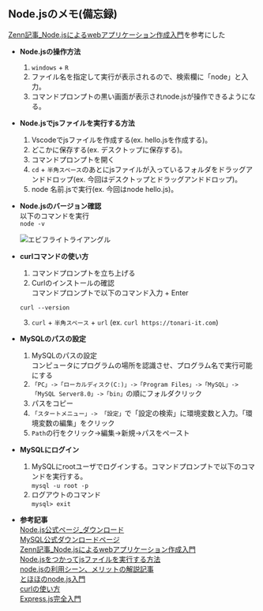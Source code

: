 ## Node.jsのメモ(備忘録)
[Zenn記事_Node.jsによるwebアプリケーション作成入門](https://zenn.dev/wkb/books/node-tutorial)を参考にした

- **Node.jsの操作方法**  
  1. `windows` + `R`  
  2. ファイル名を指定して実行が表示されるので、検索欄に「node」と入力。   
  3. コマンドプロンプトの黒い画面が表示されnode.jsが操作できるようになる。

- **Node.jsでjsファイルを実行する方法**   
  1. Vscodeでjsファイルを作成する(ex. hello.jsを作成する)。   
  2. どこかに保存する(ex. デスクトップに保存する)。   
  3. コマンドプロンプトを開く   
  4. `cd` + `半角スペース`のあとにjsファイルが入っているフォルダをドラッグアンドドロップ(ex. 今回はデスクトップとドラッグアンドドロップ)。   
  5. node 名前.jsで実行(ex. 今回はnode hello.js)。

- **Node.jsのバージョン確認**  
  以下のコマンドを実行  
  `node -v`  

  ![エビフライトライアングル](https://photos.app.goo.gl/jwJDkw3X2gp8wp9a6)
  
- **curlコマンドの使い方**   
  1. コマンドプロンプトを立ち上げる   
  2. Curlのインストールの確認   
    コマンドプロンプトで以下のコマンド入力 + Enter
    ```
    curl --version
    ```
  3. `curl` + `半角スペース` + `url` (ex. `curl https://tonari-it.com`)  
- **MySQLのパスの設定**
  1. MySQLのパスの設定  
     コンピュータにプログラムの場所を認識させ、プログラム名で実行可能にする  
  2. `「PC」->「ローカルディスク(C:)」->「Program Files」->「MySQL」->「MySQL Server8.0」->「bin」`の順にフォルダクリック  
  3. パスをコピー  
  4. `「スタートメニュー」-> 「設定」`で「設定の検索」に環境変数と入力。「環境変数の編集」をクリック  
  5. `Path`の行をクリック→編集→新規→パスをペースト
     
- **MySQLにログイン**
  1. MySQLにrootユーザでログインする。コマンドプロンプトで以下のコマンドを実行する。  
     `mysql -u root -p`
  2. ログアウトのコマンド  
     `mysql> exit`
     
- **参考記事**   
   [Node.js公式ページ_ダウンロード](https://nodejs.org/en/download/)   
   [MySQL公式ダウンロードページ](https://dev.mysql.com/downloads/file/?id=523568)   
   [Zenn記事_Node.jsによるwebアプリケーション作成入門](https://zenn.dev/wkb/books/node-tutorial)   
   [Node.jsをつかってjsファイルを実行する方法](https://q-az.net/node-js-pursue/)   
   [node.jsの利用シーン、メリットの解説記事](https://www.kagoya.jp/howto/it-glossary/develop/nodejs/)   
   [とほほのnode.js入門](https://www.tohoho-web.com/ex/nodejs.html)   
   [curlの使い方](https://tonari-it.com/windows-curl/)   
   [Express.js完全入門](https://qiita.com/ryome/items/16659012ed8aa0aa1fac)   
   
  



  



